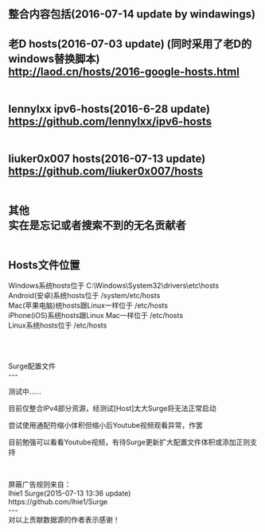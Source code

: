 整合内容包括(2016-07-14 update by windawings)<br />
---
老D hosts(2016-07-03 update) (同时采用了老D的windows替换脚本)<br />
http://laod.cn/hosts/2016-google-hosts.html<br />
<br />
<br />
lennylxx ipv6-hosts(2016-6-28 update)<br />
https://github.com/lennylxx/ipv6-hosts<br />
<br />
<br />
liuker0x007 hosts(2016-07-13 update)<br />
https://github.com/liuker0x007/hosts<br />
<br />
<br />
其他<br />
实在是忘记或者搜索不到的无名贡献者<br />
<br />
<br />
Hosts文件位置<br />
---
Windows系统hosts位于 C:\Windows\System32\drivers\etc\hosts<br />
Android(安卓)系统hosts位于 /system/etc/hosts<br />
Mac(苹果电脑)统hosts跟Linux一样位于 /etc/hosts<br />
iPhone(iOS)系统hosts跟Linux Mac一样位于 /etc/hosts<br />
Linux系统hosts位于 /etc/hosts<br />
<br />

<p>
	<br />
	
</p>
<p>
	Surge配置文件<br />
---
	
</p>
<p>
	测试中……
</p>
<p>
	目前仅整合IPv4部分资源，经测试[Host]太大Surge将无法正常启动
</p>
<p>
	尝试使用通配符缩小体积但缩小后Youtube视频观看异常，作罢
</p>
<p>
	目前勉强可以看看Youtube视频，有待Surge更新扩大配置文件体积或添加正则支持
</p>
<p>
	<br />
	
</p>
屏蔽广告规则来自：<br />
lhie1 Surge(2015-07-13 13:36 update)<br />
https://github.com/lhie1/Surge<br />
---
<br />
对以上贡献数据源的作者表示感谢！
